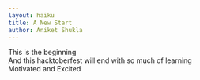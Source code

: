 ```yaml
---
layout: haiku
title: A New Start
author: Aniket Shukla
---
```


This is the beginning<br>
And this hacktoberfest will end with so much of learning<br>
Motivated and Excited<br>
